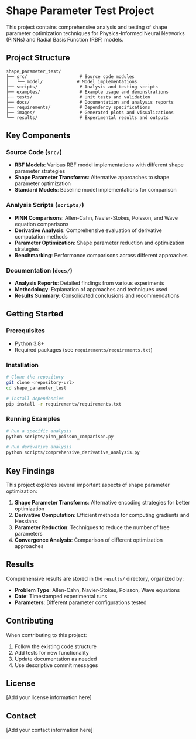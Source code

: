 # Shape Parameter Test Project

This project contains comprehensive analysis and testing of shape parameter optimization techniques for Physics-Informed Neural Networks (PINNs) and Radial Basis Function (RBF) models.

## Project Structure

```
shape_parameter_test/
├── src/                    # Source code modules
│   └── model/             # Model implementations
├── scripts/                # Analysis and testing scripts
├── examples/               # Example usage and demonstrations
├── tests/                  # Unit tests and validation
├── docs/                   # Documentation and analysis reports
├── requirements/           # Dependency specifications
├── images/                 # Generated plots and visualizations
└── results/                # Experimental results and outputs
```

## Key Components

### Source Code (`src/`)
- **RBF Models**: Various RBF model implementations with different shape parameter strategies
- **Shape Parameter Transforms**: Alternative approaches to shape parameter optimization
- **Standard Models**: Baseline model implementations for comparison

### Analysis Scripts (`scripts/`)
- **PINN Comparisons**: Allen-Cahn, Navier-Stokes, Poisson, and Wave equation comparisons
- **Derivative Analysis**: Comprehensive evaluation of derivative computation methods
- **Parameter Optimization**: Shape parameter reduction and optimization strategies
- **Benchmarking**: Performance comparisons across different approaches

### Documentation (`docs/`)
- **Analysis Reports**: Detailed findings from various experiments
- **Methodology**: Explanation of approaches and techniques used
- **Results Summary**: Consolidated conclusions and recommendations

## Getting Started

### Prerequisites
- Python 3.8+
- Required packages (see `requirements/requirements.txt`)

### Installation
```bash
# Clone the repository
git clone <repository-url>
cd shape_parameter_test

# Install dependencies
pip install -r requirements/requirements.txt
```

### Running Examples
```bash
# Run a specific analysis
python scripts/pinn_poisson_comparison.py

# Run derivative analysis
python scripts/comprehensive_derivative_analysis.py
```

## Key Findings

This project explores several important aspects of shape parameter optimization:

1. **Shape Parameter Transforms**: Alternative encoding strategies for better optimization
2. **Derivative Computation**: Efficient methods for computing gradients and Hessians
3. **Parameter Reduction**: Techniques to reduce the number of free parameters
4. **Convergence Analysis**: Comparison of different optimization approaches

## Results

Comprehensive results are stored in the `results/` directory, organized by:
- **Problem Type**: Allen-Cahn, Navier-Stokes, Poisson, Wave equations
- **Date**: Timestamped experimental runs
- **Parameters**: Different parameter configurations tested

## Contributing

When contributing to this project:
1. Follow the existing code structure
2. Add tests for new functionality
3. Update documentation as needed
4. Use descriptive commit messages

## License

[Add your license information here]

## Contact

[Add your contact information here]
